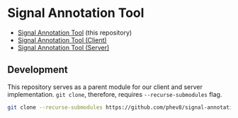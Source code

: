 # Signal Annotation Tool

* [Signal Annotation Tool](https://github.com/phev8/signal-annotation-tool) (this repository)
* [Signal Annotation Tool (Client)](https://github.com/etherealyn/signal-annotation-tool-client) 
* [Signal Annotation Tool (Server)](https://github.com/etherealyn/signal-annotation-tool-server) 

## Development

This repository serves as a parent module for our client and server implementation. `git clone`, therefore, requires `--recurse-submodules` flag.  

```bash
git clone --recurse-submodules https://github.com/phev8/signal-annotation-tool
```
